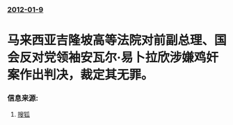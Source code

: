 ### [2012-01-9](/news/2012/01/9/index.md)

##### 
# 马来西亚吉隆坡高等法院对前副总理、国会反对党领袖安瓦尔·易卜拉欣涉嫌鸡奸案作出判决，裁定其无罪。




### 信息来源:

1. [搜狐](http://roll.sohu.com/20120110/n331667564.shtml)
